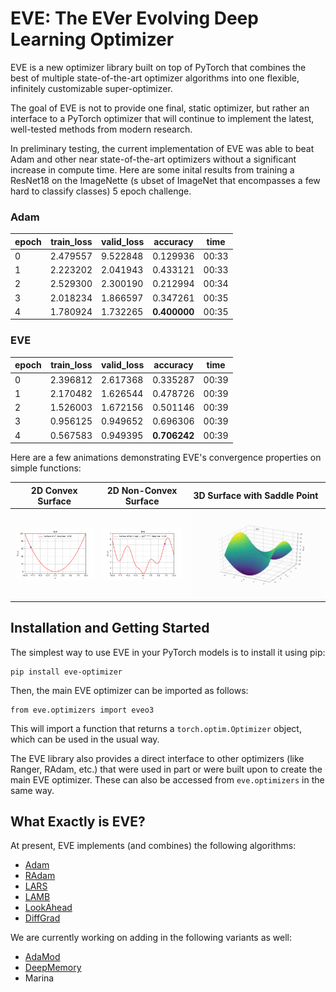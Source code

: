 # EVE: The EVer Evolving Deep Learning Optimizer

EVE is a new optimizer library built on top of PyTorch that combines the best of multiple state-of-the-art optimizer algorithms into one flexible, infinitely customizable super-optimizer.

The goal of EVE is not to provide one final, static optimizer, but rather an interface to a PyTorch optimizer that will continue to implement the latest, well-tested methods from modern research.

In preliminary testing, the current implementation of EVE was able to beat Adam and other near state-of-the-art optimizers without a significant increase in compute time. Here are some inital results from training a ResNet18 on the ImageNette (s ubset of ImageNet that encompasses a few hard to classify classes) 5 epoch challenge.

### Adam

|epoch |	train_loss |	valid_loss |	accuracy |	time|
|------|------------|------------|----------|-----|
|0 |	2.479557 |	9.522848 |	0.129936 |	00:33|
|1 |	2.223202 |	2.041943 |	0.433121 |	00:33|
|2 |	2.529300 |	2.300190 |	0.212994 |	00:34|
|3 |	2.018234 |	1.866597 |	0.347261 |	00:35|
|4 |	1.780924 |	1.732265 |	**0.400000** |	00:35|

### EVE

|epoch |	train_loss |	valid_loss |	accuracy |	time|
|------|------------|------------|----------|-----|
|0 |	2.396812 |	2.617368 |	0.335287 |	00:39
|1 |	2.170482 |	1.626544 |	0.478726 |	00:39
|2 |	1.526003 |	1.672156 |	0.501146 |	00:39
|3 |	0.956125 |	0.949652 |	0.696306 |	00:39
|4 |	0.567583 |	0.949395 |	**0.706242** |	00:39
 
 Here are a few animations demonstrating EVE's convergence properties on simple functions:

 2D Convex Surface             |  2D Non-Convex Surface          | 3D Surface with Saddle Point 
:-------------------------:|:-------------------------:|:-------------------------:
![](images/convex_eve.gif)  |  ![](images/non_convex_eve.gif) | ![](images/3d_surface_eve.gif)

## Installation and Getting Started

The simplest way to use EVE in your PyTorch models is to install it using pip:

```
pip install eve-optimizer
```

Then, the main EVE optimizer can be imported as follows:

```
from eve.optimizers import eveo3
```

This will import a function that returns a `torch.optim.Optimizer` object, which can be used in the usual way.

The EVE library also provides a direct interface to other optimizers (like Ranger, RAdam, etc.) that were used in part or were built upon to create the main EVE optimizer. These can also be accessed from `eve.optimizers` in the same way.

## What Exactly is EVE?
At present, EVE implements (and combines) the following algorithms:
- [Adam](https://arxiv.org/abs/1412.6980)
- [RAdam](https://arxiv.org/abs/1908.03265v1)
- [LARS](https://arxiv.org/abs/1708.03888)
- [LAMB](https://arxiv.org/abs/1904.00962)
- [LookAhead](https://arxiv.org/abs/1907.08610)
- [DiffGrad](https://arxiv.org/abs/1909.11015)

We are currently working on adding in the following variants as well:
- [AdaMod](https://arxiv.org/abs/1910.12249)
- [DeepMemory](https://github.com/lessw2020/Best-Deep-Learning-Optimizers/tree/master/DeepMemory)
- Marina
